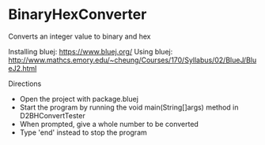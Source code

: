 # BinaryHexConverter
Converts an integer value to binary and hex 

Installing bluej: https://www.bluej.org/
Using bluej:      http://www.mathcs.emory.edu/~cheung/Courses/170/Syllabus/02/BlueJ/BlueJ2.html

Directions
- Open the project with package.bluej
- Start the program by running the void main(String[]args) method in D2BHConvertTester
- When prompted, give a whole number to be converted
- Type 'end' instead to stop the program
